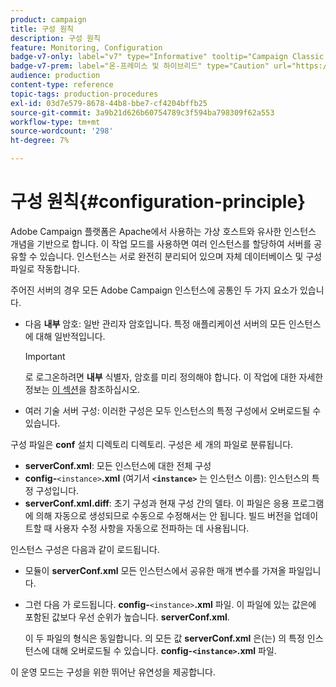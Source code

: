 ```yaml
---
product: campaign
title: 구성 원칙
description: 구성 원칙
feature: Monitoring, Configuration
badge-v7-only: label="v7" type="Informative" tooltip="Campaign Classic v7에만 적용"
badge-v7-prem: label="온-프레미스 및 하이브리드" type="Caution" url="https://experienceleague.adobe.com/docs/campaign-classic/using/installing-campaign-classic/architecture-and-hosting-models/hosting-models-lp/hosting-models.html?lang=ko" tooltip="온-프레미스 및 하이브리드 배포에만 적용"
audience: production
content-type: reference
topic-tags: production-procedures
exl-id: 03d7e579-8678-44b8-bbe7-cf4204bffb25
source-git-commit: 3a9b21d626b60754789c3f594ba798309f62a553
workflow-type: tm+mt
source-wordcount: '298'
ht-degree: 7%

---
```


# 구성 원칙{#configuration-principle}



Adobe Campaign 플랫폼은 Apache에서 사용하는 가상 호스트와 유사한 인스턴스 개념을 기반으로 합니다. 이 작업 모드를 사용하면 여러 인스턴스를 할당하여 서버를 공유할 수 있습니다. 인스턴스는 서로 완전히 분리되어 있으며 자체 데이터베이스 및 구성 파일로 작동합니다.

주어진 서버의 경우 모든 Adobe Campaign 인스턴스에 공통인 두 가지 요소가 있습니다.

* 다음 **내부** 암호: 일반 관리자 암호입니다. 특정 애플리케이션 서버의 모든 인스턴스에 대해 일반적입니다.

  >[!IMPORTANT]
  >
  >로 로그온하려면 **내부** 식별자, 암호를 미리 정의해야 합니다. 이 작업에 대한 자세한 정보는 [이 섹션](../../installation/using/configuring-campaign-server.md#internal-identifier)을 참조하십시오.

* 여러 기술 서버 구성: 이러한 구성은 모두 인스턴스의 특정 구성에서 오버로드될 수 있습니다.

구성 파일은 **conf** 설치 디렉토리 디렉토리. 구성은 세 개의 파일로 분류됩니다.

* **serverConf.xml**: 모든 인스턴스에 대한 전체 구성
* **config-**`<instance>`**.xml** (여기서 **`<instance>`** 는 인스턴스 이름): 인스턴스의 특정 구성입니다.
* **serverConf.xml.diff**: 초기 구성과 현재 구성 간의 델타. 이 파일은 응용 프로그램에 의해 자동으로 생성되므로 수동으로 수정해서는 안 됩니다. 빌드 버전을 업데이트할 때 사용자 수정 사항을 자동으로 전파하는 데 사용됩니다.

인스턴스 구성은 다음과 같이 로드됩니다.

* 모듈이 **serverConf.xml** 모든 인스턴스에서 공유한 매개 변수를 가져올 파일입니다.
* 그런 다음 가 로드됩니다. **config-**`<instance>`**.xml** 파일. 이 파일에 있는 값은에 포함된 값보다 우선 순위가 높습니다. **serverConf.xml**.

  이 두 파일의 형식은 동일합니다. 의 모든 값 **serverConf.xml** 은(는) 의 특정 인스턴스에 대해 오버로드될 수 있습니다. **config-`<instance>`.xml** 파일.

이 운영 모드는 구성을 위한 뛰어난 유연성을 제공합니다.
